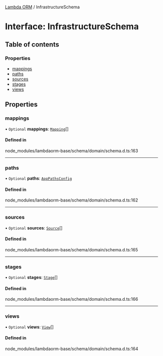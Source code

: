 [Lambda ORM](../README.md) / InfrastructureSchema

# Interface: InfrastructureSchema

## Table of contents

### Properties

- [mappings](InfrastructureSchema.md#mappings)
- [paths](InfrastructureSchema.md#paths)
- [sources](InfrastructureSchema.md#sources)
- [stages](InfrastructureSchema.md#stages)
- [views](InfrastructureSchema.md#views)

## Properties

### mappings

• `Optional` **mappings**: [`Mapping`](Mapping.md)[]

#### Defined in

node_modules/lambdaorm-base/schema/domain/schema.d.ts:163

___

### paths

• `Optional` **paths**: [`AppPathsConfig`](AppPathsConfig.md)

#### Defined in

node_modules/lambdaorm-base/schema/domain/schema.d.ts:162

___

### sources

• `Optional` **sources**: [`Source`](Source.md)[]

#### Defined in

node_modules/lambdaorm-base/schema/domain/schema.d.ts:165

___

### stages

• `Optional` **stages**: [`Stage`](Stage.md)[]

#### Defined in

node_modules/lambdaorm-base/schema/domain/schema.d.ts:166

___

### views

• `Optional` **views**: [`View`](View.md)[]

#### Defined in

node_modules/lambdaorm-base/schema/domain/schema.d.ts:164
